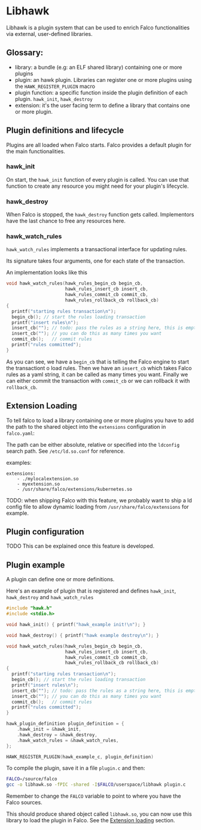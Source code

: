 # Libhawk

Libhawk is a plugin system that can be used to enrich Falco
functionalities via external, user-defined libraries.

## Glossary:

- library: a bundle (e.g: an ELF shared library) containing one or more plugins
- plugin: an hawk plugin. Libraries can register one or more plugins using the `HAWK_REGISTER_PLUGIN` macro
- plugin function: a specific function inside the plugin definition of each plugin. `hawk_init`, `hawk_destroy`
- extension: it's the user facing term to define a library that contains one or more plugin.

## Plugin definitions and lifecycle

Plugins are all loaded when Falco starts.
Falco provides a default plugin for the main functionalities.

### hawk_init
On start, the `hawk_init` function of every plugin is called.
You can use that function to create any resource you might need
for your plugin's lifecycle.

### hawk_destroy

When Falco is stopped, the `hawk_destroy` function gets called.
Implementors have the last chance to free any resources here.

### hawk_watch_rules

`hawk_watch_rules` implements a transactional interface for updating rules.

Its signature takes four arguments, one for each state of the transaction.

An implementation looks like this

```C
void hawk_watch_rules(hawk_rules_begin_cb begin_cb,
                      hawk_rules_insert_cb insert_cb,
                      hawk_rules_commit_cb commit_cb,
                      hawk_rules_rollback_cb rollback_cb)
{
  printf("starting rules transaction\n");
  begin_cb(); // start the rules loading transaction
  printf("insert rules\n");
  insert_cb(""); // todo: pass the rules as a string here, this is empty
  insert_cb(""); // you can do this as many times you want
  commit_cb();   // commit rules
  printf("rules committed");
}
```
As you can see, we have a `begin_cb` that is telling the Falco engine to start the transactiont o load rules.
Then we have an `insert_cb` which takes Falco rules as a yaml string, it can be called as many times you want.
Finally we can either commit the transaction with `commit_cb` or we can rollback it with `rollback_cb`.



<a name="extension-loading"></a>

## Extension Loading

To tell falco to load a library containing one or more plugins
you have to add the path to the shared object into the `extensions`
configuration in `falco.yaml`:

The path can be either absolute, relative or specified into the `ldconfig` search path.
See `/etc/ld.so.conf` for reference.

examples:

```
extensions:
	- ./mylocalextension.so
	- myextension.so
	- /usr/share/falco/extensions/kubernetes.so
```

TODO: when shipping Falco with this feature, we probably want to ship a ld config file to allow dynamic
loading from `/usr/share/falco/extensions` for example.

## Plugin configuration

TODO
This can be explained once this feature is developed.

## Plugin example

A plugin can define one or more definitions.

Here's an example of plugin that is registered and defines
`hawk_init`, `hawk_destroy` and `hawk_watch_rules`

```c
#include "hawk.h"
#include <stdio.h>

void hawk_init() { printf("hawk_example init!\n"); }

void hawk_destroy() { printf("hawk example destroy\n"); }

void hawk_watch_rules(hawk_rules_begin_cb begin_cb,
                      hawk_rules_insert_cb insert_cb,
                      hawk_rules_commit_cb commit_cb,
                      hawk_rules_rollback_cb rollback_cb)
{
  printf("starting rules transaction\n");
  begin_cb(); // start the rules loading transaction
  printf("insert rules\n");
  insert_cb(""); // todo: pass the rules as a string here, this is empty
  insert_cb(""); // you can do this as many times you want
  commit_cb();   // commit rules
  printf("rules committed");
}

hawk_plugin_definition plugin_definition = {
    .hawk_init = &hawk_init,
    .hawk_destroy = &hawk_destroy,
    .hawk_watch_rules = &hawk_watch_rules,
};

HAWK_REGISTER_PLUGIN(hawk_example_c, plugin_definition)

```

To compile the plugin, save it in a file `plugin.c` and then:

```bash
FALCO=/source/falco
gcc -o libhawk.so -fPIC -shared -I$FALCO/userspace/libhawk plugin.c
```

Remember to change the `FALCO` variable to point to where you have the Falco sources.

This should produce shared object called `libhawk.so`, you can now use this library to load the plugin in Falco.
See the [Extension loading](#extension-loading) section.
